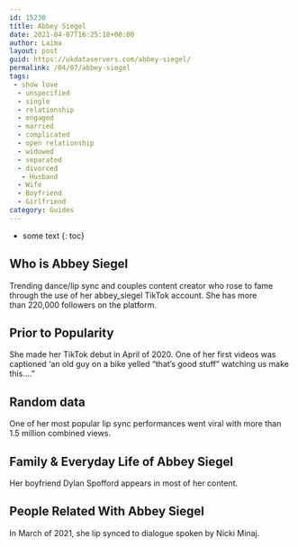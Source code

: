 ```yaml
---
id: 15230
title: Abbey Siegel
date: 2021-04-07T16:25:18+00:00
author: Laima
layout: post
guid: https://ukdataservers.com/abbey-siegel/
permalink: /04/07/abbey-siegel
tags:
 - show love
  - unspecified
  - single
  - relationship
  - engaged
  - married
  - complicated
  - open relationship
  - widowed
  - separated
  - divorced
   - Husband
  - Wife
  - Boyfriend
  - Girlfriend
category: Guides
---
```


* some text
{: toc}


## Who is Abbey Siegel
                  
                  
                  
Trending dance/lip sync and couples content creator who rose to fame through the use of her abbey_siegel TikTok account. She has more than 220,000 followers on the platform.
                  
              
            
              
            
                
                
                
## Prior to Popularity
                  
                  
                  
She made her TikTok debut in April of 2020. One of her first videos was captioned &#8216;an old guy on a bike yelled &#8220;that&#8217;s good stuff&#8221; watching us make this&#8230;.&#8221;
                  
              
            
              
            
                
                
                
## Random data
                  
                  
                  
One of her most popular lip sync performances went viral with more than 1.5 million combined views.
                  
              
            
              
            
                
                
                
## Family & Everyday Life of Abbey Siegel
                  
                  
                  
Her boyfriend Dylan Spofford appears in most of her content. 
                  
              
            
              
            
                
                
                
## People Related With Abbey Siegel
                  
                  
                  
In March of 2021, she lip synced to dialogue spoken by Nicki Minaj. 
                  
              
            
              
            
                
              
            
              
              
            
            
              
            
          
          
          